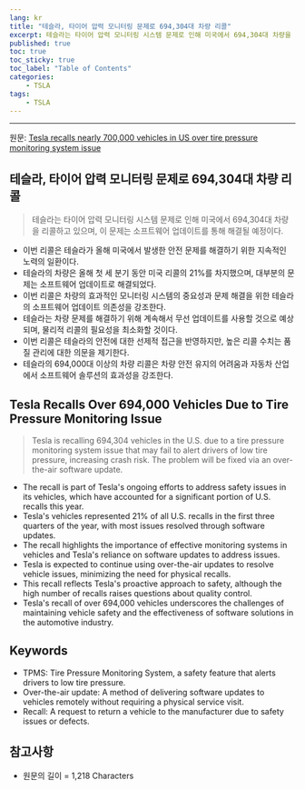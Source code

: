 ```yaml
---
lang: kr
title: "테슬라, 타이어 압력 모니터링 문제로 694,304대 차량 리콜"
excerpt: 테슬라는 타이어 압력 모니터링 시스템 문제로 인해 미국에서 694,304대 차량을 리콜하고 있으며, 이 문제는 소프트웨어 업데이트를 통해 해결될 예정이다.
published: true
toc: true
toc_sticky: true
toc_label: "Table of Contents"
categories:
    - TSLA
tags:
    - TSLA
---
```


---

  원문: [Tesla recalls nearly 700,000 vehicles in US over tire pressure monitoring system issue](https://www.investing.com/news/stock-market-news/tesla-recalls-nearly-700000-vehicles-in-us-over-tire-pressure-monitoring-system-issue-3783951)

## 테슬라, 타이어 압력 모니터링 문제로 694,304대 차량 리콜

> 테슬라는 타이어 압력 모니터링 시스템 문제로 인해 미국에서 694,304대 차량을 리콜하고 있으며, 이 문제는 소프트웨어 업데이트를 통해 해결될 예정이다.


- 이번 리콜은 테슬라가 올해 미국에서 발생한 안전 문제를 해결하기 위한 지속적인 노력의 일환이다.
- 테슬라의 차량은 올해 첫 세 분기 동안 미국 리콜의 21%를 차지했으며, 대부분의 문제는 소프트웨어 업데이트로 해결되었다.
- 이번 리콜은 차량의 효과적인 모니터링 시스템의 중요성과 문제 해결을 위한 테슬라의 소프트웨어 업데이트 의존성을 강조한다.
- 테슬라는 차량 문제를 해결하기 위해 계속해서 무선 업데이트를 사용할 것으로 예상되며, 물리적 리콜의 필요성을 최소화할 것이다.
- 이번 리콜은 테슬라의 안전에 대한 선제적 접근을 반영하지만, 높은 리콜 수치는 품질 관리에 대한 의문을 제기한다.
- 테슬라의 694,000대 이상의 차량 리콜은 차량 안전 유지의 어려움과 자동차 산업에서 소프트웨어 솔루션의 효과성을 강조한다.

## Tesla Recalls Over 694,000 Vehicles Due to Tire Pressure Monitoring Issue

> Tesla is recalling 694,304 vehicles in the U.S. due to a tire pressure monitoring system issue that may fail to alert drivers of low tire pressure, increasing crash risk. The problem will be fixed via an over-the-air software update.


- The recall is part of Tesla's ongoing efforts to address safety issues in its vehicles, which have accounted for a significant portion of U.S. recalls this year.
- Tesla's vehicles represented 21% of all U.S. recalls in the first three quarters of the year, with most issues resolved through software updates.
- The recall highlights the importance of effective monitoring systems in vehicles and Tesla's reliance on software updates to address issues.
- Tesla is expected to continue using over-the-air updates to resolve vehicle issues, minimizing the need for physical recalls.
- This recall reflects Tesla's proactive approach to safety, although the high number of recalls raises questions about quality control.
- Tesla's recall of over 694,000 vehicles underscores the challenges of maintaining vehicle safety and the effectiveness of software solutions in the automotive industry.

## Keywords

- TPMS: Tire Pressure Monitoring System, a safety feature that alerts drivers to low tire pressure.
- Over-the-air update: A method of delivering software updates to vehicles remotely without requiring a physical service visit.
- Recall: A request to return a vehicle to the manufacturer due to safety issues or defects.

## 참고사항

- 원문의 길이 = 1,218 Characters

